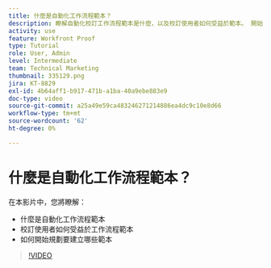 ```yaml
---
title: 什麼是自動化工作流程範本？
description: 瞭解自動化校訂工作流程範本是什麼，以及校訂使用者如何受益於範本。 開始規劃要建立哪些範本。
activity: use
feature: Workfront Proof
type: Tutorial
role: User, Admin
level: Intermediate
team: Technical Marketing
thumbnail: 335129.png
jira: KT-8829
exl-id: 4b64aff1-b917-471b-a1ba-40a9ebe883e9
doc-type: video
source-git-commit: a25a49e59ca483246271214886ea4dc9c10e8d66
workflow-type: tm+mt
source-wordcount: '62'
ht-degree: 0%

---
```


# 什麼是自動化工作流程範本？

在本影片中，您將瞭解：

* 什麼是自動化工作流程範本
* 校訂使用者如何受益於工作流程範本
* 如何開始規劃要建立哪些範本

>[!VIDEO](https://video.tv.adobe.com/v/335129/?quality=12&learn=on)

<!---
Learn More Icon
Automated workflow overview
Create and manage Automated Workflow templates
Configure a proof
--->
